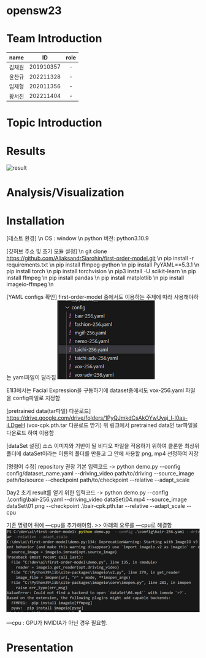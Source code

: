# opensw23

# Team Introduction

|  name  |    ID     | role |
| :----: | :-------: | :--: |
| 김채원 | 201910357 |  -   |
| 윤찬규 | 202211328 |  -   |
| 임제형 | 202011356 |  -   |
| 황서진 | 202211404 |  -   |

# Topic Introduction

# Results

![result](https://github.com/dldyou2/opensw23-E1I3/assets/76515856/fa7893d7-46bf-436b-adac-46b33d556fe0)

# Analysis/Visualization

# Installation

[테스트 환경] \n
OS : window \n
python 버전: python3.10.9

[깃허브 주소 및 초기 모듈 설정] \n
git clone https://github.com/AliaksandrSiarohin/first-order-model.git \n
pip install -r requirements.txt \n
pip install ffmpeg-python \n
pip install PyYAML==5.3.1 \n
pip install torch \n
pip install torchvision \n
pip3 install -U scikit-learn \n
pip install ffmpeg \n
pip install pandas \n
pip install matplotlib \n
pip install imageio-ffmpeg \n

[YAML configs 확인]
first-order-model 중에서도 이용하는 주제에 따라 사용해야하는 yaml파일이 달라짐
![YamlListImg](./image/yamlListImg.png)

E1I3에서는 Facial Expression을 구동하기에 dataset중에서도 vox-256.yaml 파일을 config파일로 지정함

[pretrained data(tar파일) 다운로드]
https://drive.google.com/drive/folders/1PyQJmkdCsAkOYwUyaj_l-l0as-iLDgeH (vox-cpk.pth.tar 다운로드 받기)
위 링크에서 pretrained data인 tar파일을 다운로드 하여 이용함

[dataSet 설정]
소스 이미지와 기반이 될 비디오 파일을 적용하기 위하여
클론한 최상위 폴더에 dataSet이라는 이름의 폴더를 만들고 그 안에 사용할 png, mp4 선정하여 저장

[명령어 수정]
repository 권장 기본 입력코드 ->
python demo.py --config config/dataset_name.yaml --driving_video path/to/driving --source_image path/to/source --checkpoint path/to/checkpoint --relative --adapt_scale

Day2 초기 result를 얻기 위한 입력코드 ->
python demo.py --config .\config\bair-256.yaml --driving_video dataSet\04.mp4 --source_image dataSet\01.png --checkpoint .\bair-cpk.pth.tar --relative --adapt_scale --cpu

기존 명령어 뒤에 —cpu를 추가해야함. >> 아래의 오류를 —cpu로 해결함
![errorImg](./image/errorImg.png)

—cpu : GPU가 NVIDIA가 아닌 경우 필요함.

# Presentation
